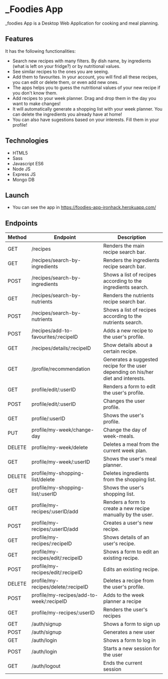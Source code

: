 # _Foodies App

_foodies App is a Desktop Web Application for cooking and meal planning.

## Features

It has the following functionalities: 
  - Search new recipes with many filters. By dish name, by ingredients (what is left on your fridge?) or by nutritional values.
  - See similar recipes to the ones you are seeing.
  - Add them to favourites. In your account, you will find all these recipes, you can edit or delete them, or even add new ones.
  - The apps helps you to guess the nutritional values of your new recipe if you don't know them. 
  - Add recipes to your week planner. Drag and drop them in the day you want to make changes!
  - It will automatically generate a shopping list with your week planner. You can delete the ingredients you already have at home!
  - You can also have sugestions based on your interests. Fill them in your profile!

## Technologies
  - HTML5
  - Sass
  - Javascript ES6
  - Node JS
  - Express JS
  - Mongo DB
  
## Launch

- You can see the app in https://foodies-app-ironhack.herokuapp.com/

## Endpoints

| Method 	| Endpoint                                 	| Description                                                                        	|
|--------	|------------------------------------------	|------------------------------------------------------------------------------------	|
| GET    	| /recipes                                 	| Renders the main recipe search bar.                                                	|
| GET    	| /recipes/search-by-ingredients           	| Renders the ingredients recipe search bar.                                         	|
| POST   	| /recipes/search-by-ingredients           	| Shows a list of recipes according to the ingredients search.                       	|
| GET    	| /recipes/search-by-nutrients             	| Renders the nutrients recipe search bar.                                           	|
| POST   	| /recipes/search-by-nutrients             	| Shows a list of recipes according to the nutrients search.                         	|
| POST   	| /recipes/add-to-favourites/:recipeID     	| Adds a new recipe to the user's profile.                                           	|
| GET    	| /recipes/details/:recipeID               	| Show details about a certain recipe.                                               	|
| GET    	| /profile/recommendation                  	| Generates a suggested recipe for the user depending on his/her diet and interests. 	|
| GET    	| profile/edit/:userID                     	| Renders a form to edit the user's profile.                                         	|
| POST   	| profile/edit/:userID                     	| Changes the user profile.                                                          	|
| GET    	| profile/:userID                          	| Shows the user's profile.                                                          	|
| PUT    	| profile/my-week/change-day               	| Change the day of week-meals.                                                      	|
| DELETE 	| profile/my-week/delete                   	| Deletes a meal from the current week plan.                                         	|
| GET    	| profile/my-week/:userID                  	| Shows the user's meal planner.                                                     	|
| DELETE 	| profile/my-shopping-list/delete          	| Deletes ingredients from the shopping list.                                        	|
| GET    	| profile/my-shopping-list/:userID         	| Shows the user's shopping list.                                                    	|
| GET    	| profile/my-recipes/:userID/add           	| Renders a form to create a new recipe manually by the user.                        	|
| POST   	| profile/my-recipes/:userID/add           	| Creates a user's new recipe.                                                       	|
| GET    	| profile/my-recipes/:recipeID             	| Shows details of an user's recipe.                                                 	|
| GET    	| profile/my-recipes/edit/:recipeID        	| Shows a form to edit an existing recipe.                                           	|
| POST   	| profile/my-recipes/edit/:recipeID        	| Edits an existing recipe.                                                          	|
| DELETE 	| profile/my-recipes/delete/:recipeID      	| Deletes a recipe from the user's profile.                                          	|
| POST   	| profile/my-recipes/add-to-week/:recipeID 	| Adds to the week planner a recipe                                                  	|
| GET    	| profile/my-recipes/:userID               	| Renders the user's recipes                                                         	|
| GET    	| /auth/signup                             	| Shows a form to sign up                                                            	|
| POST   	| /auth/signup                             	| Generates a new user                                                               	|
| GET    	| /auth/login                              	| Shows a form to log in                                                             	|
| POST   	| /auth/login                              	| Starts a new session for the user                                                  	|
| GET    	| /auth/logout                             	| Ends the current session                                                           	|
